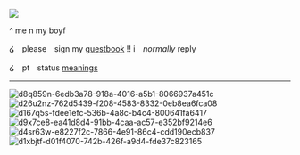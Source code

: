 ![](https://media.discordapp.net/attachments/1176403450297327617/1221277964214468618/Screenshot_2024-03-23_190641_3_70.png?ex=6611febc&is=65ff89bc&hm=7d865c5ac23ff8bdc1e83fb9ff2d8543ab2a74e64c6d94ce571b4c982af08e66&=&format=webp&quality=lossless&width=538&height=530)

^ me n my boyf 

໒　please　sign my [guestbook](https://negansmith.123guestbook.com/) !! i　*normally* reply 

໒　pt　status [meanings](https://rentry.co/causticsoda)

*** 

![d8q859n-6edb3a78-918a-4016-a5b1-8066937a451c](https://github.com/lyekisses/lyekisses/assets/148398223/ae145232-5baa-4965-9d22-c3cb5a1fd922) ![d26u2nz-762d5439-f208-4583-8332-0eb8ea6fca08](https://github.com/lyekisses/lyekisses/assets/148398223/4a08ab25-ef77-4c74-9f6a-e113e948709d) ![d167q5s-fdee1efc-536b-4a8c-b4c4-800641fa6417](https://github.com/lyekisses/lyekisses/assets/148398223/6f6f61a0-ca0f-45a1-be82-382d8b60bc9f) ![d9x7ce8-ea41d8d4-91bb-4caa-ac57-e352bf9214e6](https://github.com/lyekisses/lyekisses/assets/148398223/6cdd81a0-800e-46e2-970f-2f9c23be9254) ![d4sr63w-e8227f2c-7866-4e91-86c4-cdd190ecb837](https://github.com/lyekisses/lyekisses/assets/148398223/1ec7c9f6-0ac8-4639-bf8e-3f502e5c189b) ![d1xbjtf-d01f4070-742b-426f-a9d4-fde37c823165](https://github.com/lyekisses/lyekisses/assets/148398223/8d72fd93-87fd-4a6c-8455-6dff96583546)


















